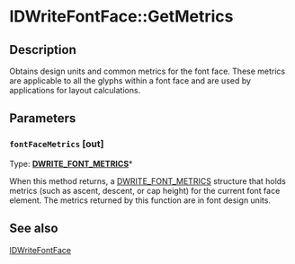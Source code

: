 # IDWriteFontFace::GetMetrics

## Description

 Obtains design units and common metrics for the font face.
These metrics are applicable to all the glyphs within a font face and are used by applications for layout calculations.

## Parameters

### `fontFaceMetrics` [out]

Type: **[DWRITE_FONT_METRICS](https://learn.microsoft.com/windows/win32/api/dwrite/ns-dwrite-dwrite_font_metrics)***

When this method returns, a [DWRITE_FONT_METRICS](https://learn.microsoft.com/windows/win32/api/dwrite/ns-dwrite-dwrite_font_metrics) structure that holds metrics (such as ascent, descent, or cap height) for the current font face element.
The metrics returned by this function are in font design units.

## See also

[IDWriteFontFace](https://learn.microsoft.com/windows/win32/api/dwrite/nn-dwrite-idwritefontface)
